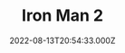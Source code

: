 ---
title: "Iron Man 2"
year: 2010
date: 2022-08-13T20:54:33.000Z
permalink: /almanac/movies/2022-08-13-iron-man-2/index.html
link: https://letterboxd.com/rknightuk/film/iron-man-2/1/
rating: 3
tmdbid: 10138
---